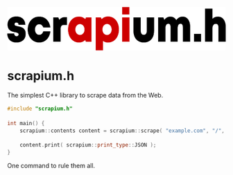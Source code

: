 <img src="https://github.com/krisluczka/scrapium.h/blob/master/logo.png" height="100px"/>

# scrapium.h
The simplest C++ library to scrape data from the Web.

```cpp
#include "scrapium.h"

int main() {
    scrapium::contents content = scrapium::scrape( "example.com", "/", "<a", "a>");

    content.print( scrapium::print_type::JSON );
}
```

One command to rule them all.